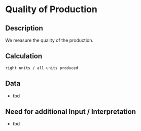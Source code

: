# Quality of Production

## Description
We measure the quality of the production.

## Calculation
`right units / all units produced`

## Data
* tbd

## Need for additional Input / Interpretation
* tbd

